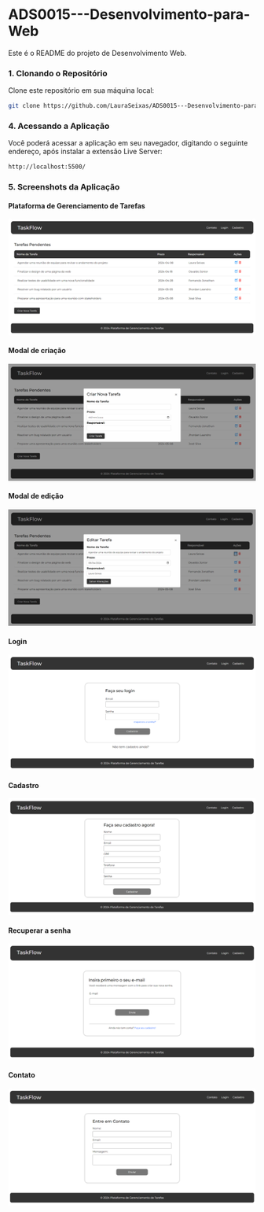 # ADS0015---Desenvolvimento-para-Web

Este é o README do projeto de Desenvolvimento Web.

### 1. Clonando o Repositório

Clone este repositório em sua máquina local:

```bash
git clone https://github.com/LauraSeixas/ADS0015---Desenvolvimento-para-Web.git
```

### 4. Acessando a Aplicação
Você poderá acessar a aplicação em seu navegador, digitando o seguinte endereço, após instalar a extensão Live Server:
```bash
http://localhost:5500/
```
### 5. Screenshots da Aplicação
#### Plataforma de Gerenciamento de Tarefas
![Página Home](/assets/tasks.png)
#### Modal de criação
![Modal de criação](/assets/newTask.png)
#### Modal de edição
![Modal de edição](/assets/editTask.png)
#### Login
![Página Login](/assets/login.png)
#### Cadastro
![Página Cadastro](/assets/cadastro.png)
#### Recuperar a senha
![Página Recuperar a senha](/assets/recuperarSenha.png)
#### Contato
![Página contato](/assets/contato.png)

